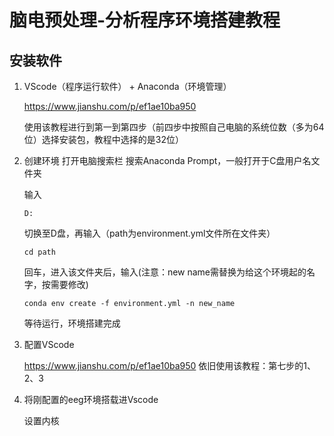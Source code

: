 # 脑电预处理-分析程序环境搭建教程



## 安装软件

1. VScode（程序运行软件） + Anaconda（环境管理）

   https://www.jianshu.com/p/ef1ae10ba950

   使用该教程进行到第一到第四步（前四步中按照自己电脑的系统位数（多为64位）选择安装包，教程中选择的是32位）

2. 创建环境 打开电脑搜索栏 搜索Anaconda Prompt，一般打开于C盘用户名文件夹

   输入

   ```
   D:
   ```

   切换至D盘，再输入（path为environment.yml文件所在文件夹）

   ```
   cd path
   ```

   回车，进入该文件夹后，输入(注意：new name需替换为给这个环境起的名字，按需要修改)

   ```
   conda env create -f environment.yml -n new_name
   ```

   等待运行，环境搭建完成

3. 配置VScode

   https://www.jianshu.com/p/ef1ae10ba950 依旧使用该教程：第七步的1、2、3

4. 将刚配置的eeg环境搭载进Vscode

   设置内核
